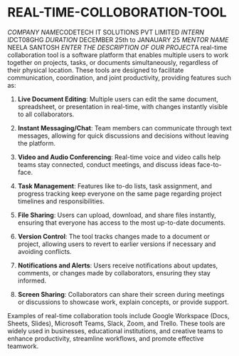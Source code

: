 # REAL-TIME-COLLOBORATION-TOOL
*COMPANY NAME*CODETECH IT SOLUTIONS PVT LIMITED
*INTERN ID*CT08GHG
*DURATION* DECEMBER 25th to JANAUARY 25
*MENTOR NAME* NEELA SANTOSH
*ENTER THE DESCRIPTION OF OUR PROJECT*A real-time collaboration tool is a software platform that enables multiple users to work together on projects, tasks, or documents simultaneously, regardless of their physical location. These tools are designed to facilitate communication, coordination, and joint productivity, providing features such as:

1. **Live Document Editing**: Multiple users can edit the same document, spreadsheet, or presentation in real-time, with changes instantly visible to all collaborators.

2. **Instant Messaging/Chat**: Team members can communicate through text messages, allowing for quick discussions and decisions without leaving the platform.

3. **Video and Audio Conferencing**: Real-time voice and video calls help teams stay connected, conduct meetings, and discuss ideas face-to-face.

4. **Task Management**: Features like to-do lists, task assignment, and progress tracking keep everyone on the same page regarding project timelines and responsibilities.

5. **File Sharing**: Users can upload, download, and share files instantly, ensuring that everyone has access to the most up-to-date documents.

6. **Version Control**: The tool tracks changes made to a document or project, allowing users to revert to earlier versions if necessary and avoiding conflicts.

7. **Notifications and Alerts**: Users receive notifications about updates, comments, or changes made by collaborators, ensuring they stay informed.

8. **Screen Sharing**: Collaborators can share their screen during meetings or discussions to showcase work, explain concepts, or provide support.

Examples of real-time collaboration tools include Google Workspace (Docs, Sheets, Slides), Microsoft Teams, Slack, Zoom, and Trello. These tools are widely used in businesses, educational institutions, and creative teams to enhance productivity, streamline workflows, and promote effective teamwork.
